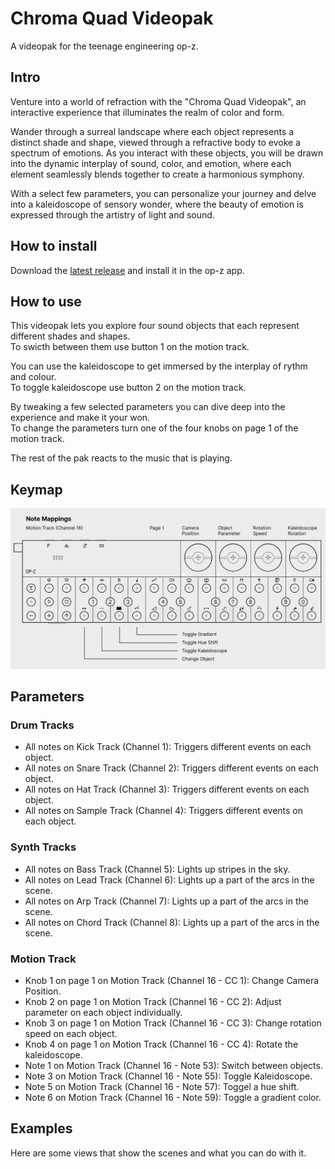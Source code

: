 # Chroma Quad Videopak

A videopak for the teenage engineering op-z.


## Intro

Venture into a world of refraction with the "Chroma Quad Videopak", an interactive experience that illuminates the realm of color and form.

Wander through a surreal landscape where each object represents a distinct shade and shape, viewed through a refractive body to evoke a spectrum of emotions. As you interact with these objects, you will be drawn into the dynamic interplay of sound, color, and emotion, where each element seamlessly blends together to create a harmonious symphony.

With a select few parameters, you can personalize your journey and delve into a kaleidoscope of sensory wonder, where the beauty of emotion is expressed through the artistry of light and sound.


## How to install

Download the [latest release](https://github.com/matthiasmeissen/chroma-quad-videopak/releases/tag/1.0.0) and install it in the op-z app.


## How to use

This videopak lets you explore four sound objects that each represent different shades and shapes.  
To swicth between them use button 1 on the motion track.

You can use the kaleidoscope to get immersed by the interplay of rythm and colour.  
To toggle kaleidoscope use button 2 on the motion track.

By tweaking a few selected parameters you can dive deep into the experience and make it your won.  
To change the parameters turn one of the four knobs on page 1 of the motion track.

The rest of the pak reacts to the music that is playing.


## Keymap

![Keymap](https://github.com/matthiasmeissen/chroma-quad-videopak/blob/main/assets/chroma-quad-keymap-01.png)


## Parameters

### Drum Tracks

- All notes on Kick Track (Channel 1): Triggers different events on each object.
- All notes on Snare Track (Channel 2): Triggers different events on each object.
- All notes on Hat Track (Channel 3): Triggers different events on each object.
- All notes on Sample Track (Channel 4): Triggers different events on each object.


### Synth Tracks

- All notes on Bass Track (Channel 5): Lights up stripes in the sky.
- All notes on Lead Track (Channel 6): Lights up a part of the arcs in the scene.
- All notes on Arp Track (Channel 7): Lights up a part of the arcs in the scene.
- All notes on Chord Track (Channel 8): Lights up a part of the arcs in the scene.


### Motion Track

- Knob 1 on page 1 on Motion Track (Channel 16 - CC 1): Change Camera Position.
- Knob 2 on page 1 on Motion Track (Channel 16 - CC 2): Adjust parameter on each object individually.
- Knob 3 on page 1 on Motion Track (Channel 16 - CC 3): Change rotation speed on each object.
- Knob 4 on page 1 on Motion Track (Channel 16 - CC 4): Rotate the kaleidoscope.
- Note 1 on Motion Track (Channel 16 - Note 53): Switch between objects.
- Note 3 on Motion Track (Channel 16 - Note 55): Toggle Kaleidoscope.
- Note 5 on Motion Track (Channel 16 - Note 57): Toggel a hue shift.
- Note 6 on Motion Track (Channel 16 - Note 59): Toggle a gradient color.


## Examples

Here are some views that show the scenes and what you can do with it.
